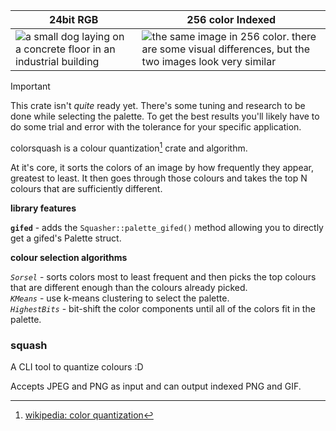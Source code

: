 | 24bit RGB | 256 color Indexed|
| - | - |
| ![a small dog laying on a concrete floor in an industrial building](https://dreamy.place/things/colorsquash/astro.jpg) | ![the same image in 256 color. there are some visual differences, but the two images look very similar](https://dreamy.place/things/colorsquash/astro_squash.gif) |

> [!IMPORTANT]
> This crate isn't *quite* ready yet. There's some tuning and research to be done while selecting the palette. To get the best results you'll likely have to do some trial and error with the tolerance for your specific application.

colorsquash is a colour quantization[^1] crate and algorithm.

At it's core, it sorts the colors of an image by how frequently
they appear, greatest to least. It then goes through those colours
and takes the top N colours that are sufficiently different.

[^1]: [wikipedia: color quantization](https://en.wikipedia.org/wiki/Color_quantization)

**library features**

**`gifed`** - adds the `Squasher::palette_gifed()` method allowing you to
directly get a gifed's Palette struct.

**colour selection algorithms**

*`Sorsel`* - sorts colors most to least frequent and then picks the top colours that are different enough than the colours already picked.  
*`KMeans`* - use k-means clustering to select the palette.  
*`HighestBits`* - bit-shift the color components until all of the colors fit in the palette.

### squash
A CLI tool to quantize colours :D

Accepts JPEG and PNG as input and can output indexed PNG and GIF.
